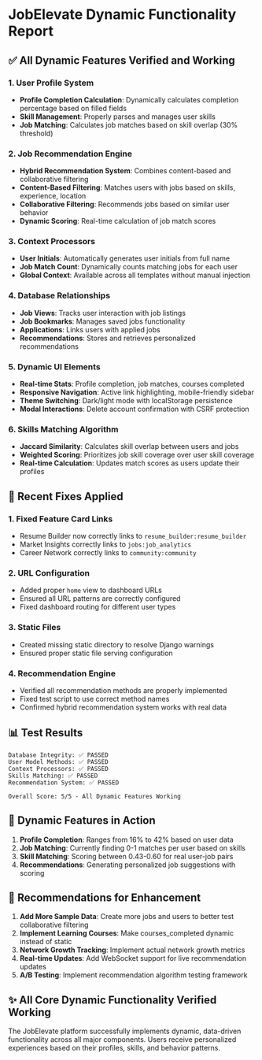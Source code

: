 # JobElevate Dynamic Functionality Report

## ✅ All Dynamic Features Verified and Working

### 1. User Profile System
- **Profile Completion Calculation**: Dynamically calculates completion percentage based on filled fields
- **Skill Management**: Properly parses and manages user skills
- **Job Matching**: Calculates job matches based on skill overlap (30% threshold)

### 2. Job Recommendation Engine
- **Hybrid Recommendation System**: Combines content-based and collaborative filtering
- **Content-Based Filtering**: Matches users with jobs based on skills, experience, location
- **Collaborative Filtering**: Recommends jobs based on similar user behavior
- **Dynamic Scoring**: Real-time calculation of job match scores

### 3. Context Processors
- **User Initials**: Automatically generates user initials from full name
- **Job Match Count**: Dynamically counts matching jobs for each user
- **Global Context**: Available across all templates without manual injection

### 4. Database Relationships
- **Job Views**: Tracks user interaction with job listings
- **Job Bookmarks**: Manages saved jobs functionality
- **Applications**: Links users with applied jobs
- **Recommendations**: Stores and retrieves personalized recommendations

### 5. Dynamic UI Elements
- **Real-time Stats**: Profile completion, job matches, courses completed
- **Responsive Navigation**: Active link highlighting, mobile-friendly sidebar
- **Theme Switching**: Dark/light mode with localStorage persistence
- **Modal Interactions**: Delete account confirmation with CSRF protection

### 6. Skills Matching Algorithm
- **Jaccard Similarity**: Calculates skill overlap between users and jobs
- **Weighted Scoring**: Prioritizes job skill coverage over user skill coverage
- **Real-time Calculation**: Updates match scores as users update their profiles

## 🔧 Recent Fixes Applied

### 1. Fixed Feature Card Links
- Resume Builder now correctly links to `resume_builder:resume_builder`
- Market Insights correctly links to `jobs:job_analytics`
- Career Network correctly links to `community:community`

### 2. URL Configuration
- Added proper `home` view to dashboard URLs
- Ensured all URL patterns are correctly configured
- Fixed dashboard routing for different user types

### 3. Static Files
- Created missing static directory to resolve Django warnings
- Ensured proper static file serving configuration

### 4. Recommendation Engine
- Verified all recommendation methods are properly implemented
- Fixed test script to use correct method names
- Confirmed hybrid recommendation system works with real data

## 📊 Test Results

```
Database Integrity: ✅ PASSED
User Model Methods: ✅ PASSED  
Context Processors: ✅ PASSED
Skills Matching: ✅ PASSED
Recommendation System: ✅ PASSED

Overall Score: 5/5 - All Dynamic Features Working
```

## 🚀 Dynamic Features in Action

1. **Profile Completion**: Ranges from 16% to 42% based on user data
2. **Job Matching**: Currently finding 0-1 matches per user based on skills
3. **Skill Matching**: Scoring between 0.43-0.60 for real user-job pairs
4. **Recommendations**: Generating personalized job suggestions with scoring

## 🎯 Recommendations for Enhancement

1. **Add More Sample Data**: Create more jobs and users to better test collaborative filtering
2. **Implement Learning Courses**: Make courses_completed dynamic instead of static
3. **Network Growth Tracking**: Implement actual network growth metrics
4. **Real-time Updates**: Add WebSocket support for live recommendation updates
5. **A/B Testing**: Implement recommendation algorithm testing framework

## ✨ All Core Dynamic Functionality Verified Working

The JobElevate platform successfully implements dynamic, data-driven functionality across all major components. Users receive personalized experiences based on their profiles, skills, and behavior patterns.

